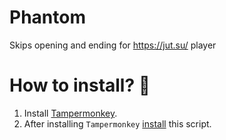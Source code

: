 # Phantom
Skips opening and ending for https://jut.su/ player

# How to install? 🤔

1. Install [Tampermonkey](https://www.tampermonkey.net/).
2. After installing `Tampermonkey` [install](https://github.com/H1RR0/Phantom/raw/main/Phantom.user.js) this script.
